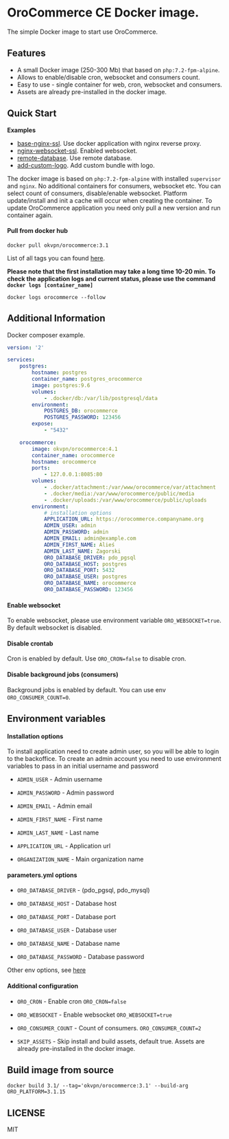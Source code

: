 # OroCommerce CE Docker image.

The simple Docker image to start use OroCommerce.

## Features

* A small Docker image (250-300 Mb) that based on `php:7.2-fpm-alpine`.
* Allows to enable/disable cron, websocket and consumers count.
* Easy to use - single container for web, cron, websocket and consumers.
* Assets are already pre-installed in the docker image.

## Quick Start

**Examples**

* [base-nginx-ssl](examples/01-basic-nginx-ssl). Use docker application with nginx reverse proxy.
* [nginx-websocket-ssl](examples/02-nginx-websocket-ssl). Enabled websocket.
* [remote-database](examples/03-remote-database). Use remote database.
* [add-custom-logo](examples/04-add-custom-logo). Add custom bundle with logo.

The docker image is based on `php:7.2-fpm-alpine` with installed `supervisor` and `nginx`.
No additional containers for consumers, websocket etc. You can select count of consumers,
disable/enable websocket. Platform update/install and init a cache will occur when creating the container.
To update OroCommerce application you need only pull a new version and run container again.

#### Pull from docker hub

```
docker pull okvpn/orocommerce:3.1
```

List of all tags you can found [here](https://hub.docker.com/r/okvpn/orocommerce).

**Please note that the first installation may take a long time 10-20 min. 
To check the application logs and current status, please 
use the command `docker logs [container_name]`**

```
docker logs orocommerce --follow
```

## Additional Information

Docker composer example.

```yaml
version: '2'

services:
    postgres:
        hostname: postgres
        container_name: postgres_orocommerce
        image: postgres:9.6
        volumes:
            - .docker/db:/var/lib/postgresql/data
        environment:
            POSTGRES_DB: orocommerce
            POSTGRES_PASSWORD: 123456
        expose:
            - "5432"

    orocommerce:
        image: okvpn/orocommerce:4.1
        container_name: orocommerce
        hostname: orocommerce
        ports:
            - 127.0.0.1:8085:80
        volumes:
            - .docker/attachment:/var/www/orocommerce/var/attachment
            - .docker/media:/var/www/orocommerce/public/media
            - .docker/uploads:/var/www/orocommerce/public/uploads
        environment:
            # installation options
            APPLICATION_URL: https://orocommerce.companyname.org
            ADMIN_USER: admin
            ADMIN_PASSWORD: admin
            ADMIN_EMAIL: admin@example.com
            ADMIN_FIRST_NAME: Alieś
            ADMIN_LAST_NAME: Zagorski
            ORO_DATABASE_DRIVER: pdo_pgsql
            ORO_DATABASE_HOST: postgres
            ORO_DATABASE_PORT: 5432
            ORO_DATABASE_USER: postgres
            ORO_DATABASE_NAME: orocommerce
            ORO_DATABASE_PASSWORD: 123456

```

#### Enable websocket
To enable websocket, please use environment variable `ORO_WEBSOCKET=true`. By default websocket is disabled.

#### Disable crontab
Cron is enabled by default. Use `ORO_CRON=false` to disable cron.

#### Disable background jobs (consumers)
Background jobs is enabled by default. You can use env `ORO_CONSUMER_COUNT=0`.  

## Environment variables 

#### Installation options
To install application need to create admin user, so you will be able to login to the backoffice. 
To create an admin account you need to use environment variables to pass in an initial username and password

* `ADMIN_USER` - Admin username

* `ADMIN_PASSWORD` - Admin password

* `ADMIN_EMAIL` - Admin email

* `ADMIN_FIRST_NAME` - First name

* `ADMIN_LAST_NAME` - Last name

* `APPLICATION_URL` - Application url

* `ORGANIZATION_NAME` - Main organization name

#### parameters.yml options 

* `ORO_DATABASE_DRIVER` - (pdo_pgsql, pdo_mysql)

* `ORO_DATABASE_HOST` - Database host 

* `ORO_DATABASE_PORT` - Database port 

* `ORO_DATABASE_USER` - Database user

* `ORO_DATABASE_NAME` - Database name 

* `ORO_DATABASE_PASSWORD` - Database password

Other env options, see [here](3.1/php/env-map.php)

#### Additional configuration

* `ORO_CRON` - Enable cron `ORO_CRON=false`

* `ORO_WEBSOCKET` - Enable websocket `ORO_WEBSOCKET=true`

* `ORO_CONSUMER_COUNT` - Count of consumers. `ORO_CONSUMER_COUNT=2`

* `SKIP_ASSETS` - Skip install and build assets, default true. Assets are already pre-installed in the docker image. 

## Build image from source

```
docker build 3.1/ --tag='okvpn/orocommerce:3.1' --build-arg ORO_PLATFORM=3.1.15
```

## LICENSE

MIT
